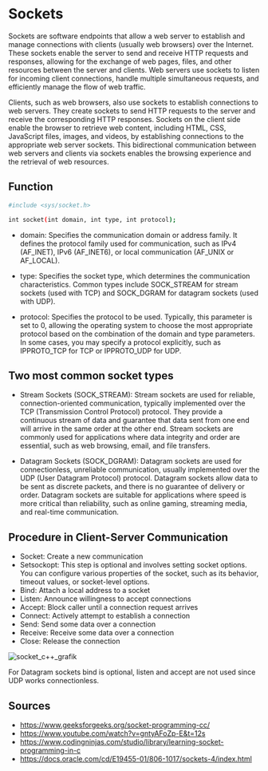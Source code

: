 # Sockets
Sockets are software endpoints that allow a web server to establish and manage connections with clients (usually web browsers) over the Internet. These sockets enable the server to send and receive HTTP requests and responses, allowing for the exchange of web pages, files, and other resources between the server and clients. Web servers use sockets to listen for incoming client connections, handle multiple simultaneous requests, and efficiently manage the flow of web traffic.

Clients, such as web browsers, also use sockets to establish connections to web servers. They create sockets to send HTTP requests to the server and receive the corresponding HTTP responses. Sockets on the client side enable the browser to retrieve web content, including HTML, CSS, JavaScript files, images, and videos, by establishing connections to the appropriate web server sockets. This bidirectional communication between web servers and clients via sockets enables the browsing experience and the retrieval of web resources.

## Function
```bash
#include <sys/socket.h>

int socket(int domain, int type, int protocol);
```
- domain: Specifies the communication domain or address family. It defines the protocol family used for communication, such as IPv4 (AF_INET), IPv6 (AF_INET6), or local communication (AF_UNIX or AF_LOCAL).

- type: Specifies the socket type, which determines the communication characteristics. Common types include SOCK_STREAM for stream sockets (used with TCP) and SOCK_DGRAM for datagram sockets (used with UDP).

- protocol: Specifies the protocol to be used. Typically, this parameter is set to 0, allowing the operating system to choose the most appropriate protocol based on the combination of the domain and type parameters. In some cases, you may specify a protocol explicitly, such as IPPROTO_TCP for TCP or IPPROTO_UDP for UDP.

## Two most common socket types

- Stream Sockets (SOCK_STREAM): Stream sockets are used for reliable, connection-oriented communication, typically implemented over the TCP (Transmission Control Protocol) protocol. They provide a continuous stream of data and guarantee that data sent from one end will arrive in the same order at the other end. Stream sockets are commonly used for applications where data integrity and order are essential, such as web browsing, email, and file transfers.

- Datagram Sockets (SOCK_DGRAM): Datagram sockets are used for connectionless, unreliable communication, usually implemented over the UDP (User Datagram Protocol) protocol. Datagram sockets allow data to be sent as discrete packets, and there is no guarantee of delivery or order. Datagram sockets are suitable for applications where speed is more critical than reliability, such as online gaming, streaming media, and real-time communication.


## Procedure in Client-Server Communication
- Socket: Create a new communication
- Setsockopt: This step is optional and involves setting socket options. You can configure various properties of the socket, such as its behavior, timeout values, or socket-level options.
- Bind: Attach a local address to a socket
- Listen: Announce willingness to accept connections
- Accept: Block caller until a connection request arrives
- Connect: Actively attempt to establish a connection
- Send: Send some data over a connection
- Receive: Receive some data over a connection
- Close: Release the connection


![socket_c++_grafik](https://github.com/NULL-Term1nat0r/webserv/assets/96915676/e310b737-2c79-4f2e-9e64-25af95edc0c0)


For Datagram sockets bind is optional, listen and accept are not used since UDP works connectionless.

## Sources
- https://www.geeksforgeeks.org/socket-programming-cc/
- https://www.youtube.com/watch?v=gntyAFoZp-E&t=12s
- https://www.codingninjas.com/studio/library/learning-socket-programming-in-c
- https://docs.oracle.com/cd/E19455-01/806-1017/sockets-4/index.html
